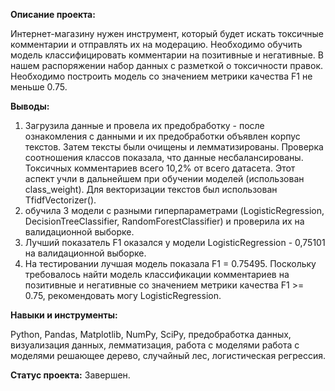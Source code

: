 **Описание проекта:**

Интернет-магазину нужен инструмент, который будет искать токсичные комментарии и отправлять их на модерацию. Необходимо обучить модель классифицировать комментарии на позитивные и негативные.
В нашем распоряжении набор данных с разметкой о токсичности правок. Необходимо построить модель со значением метрики качества F1 не меньше 0.75.

**Выводы:**

1.	Загрузила данные и провела их предобработку - после ознакомления с данными и их предобработки объявлен корпус текстов. Затем тексты были очищены и лемматизированы. Проверка соотношения классов показала, что данные несбалансированы. Токсичных комментариев всего 10,2% от всего датасета. Этот аспект учли в дальнейшем при обучении моделей (использован class_weight). Для векторизации текстов был использован TfidfVectorizer().
2.	обучила 3 модели с разными гиперпараметрами (LogisticRegression, DecisionTreeClassifier, RandomForestClassifier) и проверила их на валидационной выборке.
3.	Лучший показатель F1 оказался у модели LogisticRegression - 0,75101 на валидационной выборке.
4.	На тестировании лучшая модель показала F1 = 0.75495. Поскольку требовалось найти модель классификации комментариев на позитивные и негативные со значением метрики качества F1 >= 0.75, рекомендовать могу LogisticRegression.


**Навыки и инструменты:**

Python, Pandas, Matplotlib, NumPy, SciPy, предобработка данных, визуализация данных, лемматизация, работа с моделями работа с моделями решающее дерево, случайный лес, логистическая регрессия.

**Статус проекта:** Завершен.
